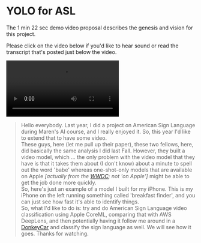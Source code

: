 # YOLO for ASL
  
The 1 min 22 sec demo video proposal describes the genesis and vision for this project.  

Please click on the video below if you'd like to hear sound or read the transcript that's posted just below the video.

![proposal](https://user-images.githubusercontent.com/38410965/111876937-51b71a80-8977-11eb-8ee5-8698926db2c7.mp4)

> Hello everybody.  Last year, I did a project on American Sign Language during Maren's AI course, and I really enjoyed it.  So, this year I'd like to extend that to have some video.    
These guys, here (let me pull up their paper), these two fellows, here, did basically the same analysis  I did last Fall.  However, they built a video model, which ... the only problem with the video model that they have is that it takes them about (I don't know) about a minute to spell out the word 'babe' whereas one-shot-only models that are available on Apple *[actually from the [WWDC](https://developer.apple.com/videos/play/wwdc2018/717/); not 'on Apple']* might be able to get the job done more quickly.  
So, here's just an example of a model I built for my iPhone.  This is my iPhone on the left running something called 'breakfast finder', and you can just see how fast it's able to identify things.   
So, what I'd like to do is: try and do American Sign Language video classification using Apple CoreML, comparing that with AWS DeepLens, and then potentially having it follow me around in a [DonkeyCar](https://www.donkeycar.com) and classify the sign language as well.  We will see how it goes.  Thanks for watching.
